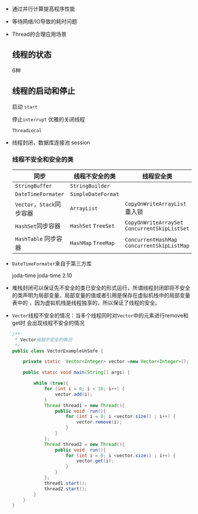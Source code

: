 - 通过并行计算提高程序性能

- 等待网络/IO导致的耗时问题

- Thread的合理应用场景

  ##  线程的状态

  6种

  ##  线程的启动和停止

  启动 `start`

  停止`interrupt` 优雅的关闭线程

  `ThreadLocal`

- 线程封闭，数据库连接池 session

  ###  线程不安全和安全的类        

  | 同步                      | 线程不安全的类      | 线程安全类                                      |
  | ------------------------- | ------------------- | ----------------------------------------------- |
  | `StringBuffer`            | `StringBuilder`     |                                                 |
  | `DateTimeFormater`        | `SimpleDateFormat`  |                                                 |
  | `Vector`，`Stack`同步容器 | `ArrayList`         | `CopyOnWriteArrayList`重入锁                    |
  | `HashSet`同步容器         | `HashSet` `TreeSet` | `CopyOnWriteArraySet` `ConcurrentSkipListSet`   |
  | `HashTable`  同步容器     | `HashMap` `TreeMap` | `ConcurrentHashMap`     `ConcurrentSkipListMap` |

- `DateTimeFormater`来自于第三方库

  <dependency>
    <groupId>joda-time</groupId>
    <artifactId>joda-time</artifactId>
    <version>2.10</version>
  </dependency> 

- 堆栈封闭可以保证先不安全的类已安全的形式运行，所谓线程封闭即将不安全的类声明为局部变量，局部变量的值或者引用是保存在虚拟机栈中的局部变量表中的 ，因为虚拟机栈是线程独享的，所以保证了线程的安全。

- `Vector`线程不安全的情况：当多个线程同时对`Vector`中的元素进行remove和get时 会出现线程不安全的情况

  ```java
  /**
   * Vector线程不安全的情况
   */
  public class VectorExampleUnSafe {
  
      private static  Vector<Integer> vector =new Vector<Integer>();
  
      public static void main(String[] args) {
  
          while (true){
              for (int i = 0; i < 10; i++) {
                  vector.add(i);
              }
              Thread thread1 = new Thread(){
                  public void  run(){
                      for (int i = 0; i <vector.size() ; i++) {
                          vector.remove(i);
                      }
                  }
              };
              Thread thread2 = new Thread(){
                  public void  run(){
                      for (int i = 0; i <vector.size() ; i++) {
                          vector.get(i);
                      }
                  }
              };
              thread1.start();
              thread2.start();
          }
      }
  }
  ```

  

  